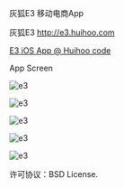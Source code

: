 灰狐E3 移动电商App 

灰狐E3 http://e3.huihoo.com

[E3 iOS App @ Huihoo code](http://code.huihoo.com/huihoo/e3-app)

App Screen

![e3](http://wiki.huihoo.com/images/7/70/E3-ios-app-01.png)

![e3](http://wiki.huihoo.com/images/c/cc/E3-ios-app-02.png)

![e3](http://wiki.huihoo.com/images/4/49/E3-ios-app-03.png)

![e3](http://wiki.huihoo.com/images/3/3b/E3-ios-app-04.png)

![e3](http://wiki.huihoo.com/images/5/5b/E3-ios-app-05.png)

许可协议：BSD License.
